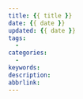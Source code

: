 ```yaml
---
title: {{ title }}
date: {{ date }}
updated: {{ date }}
tags:
  - 
categories:
  - 
keywords: 
description: 
abbrlink: 
---
```


